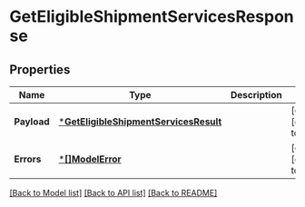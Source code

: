 # GetEligibleShipmentServicesResponse

## Properties
Name | Type | Description | Notes
------------ | ------------- | ------------- | -------------
**Payload** | [***GetEligibleShipmentServicesResult**](GetEligibleShipmentServicesResult.md) |  | [optional] [default to null]
**Errors** | [***[]ModelError**](array.md) |  | [optional] [default to null]

[[Back to Model list]](../README.md#documentation-for-models) [[Back to API list]](../README.md#documentation-for-api-endpoints) [[Back to README]](../README.md)

